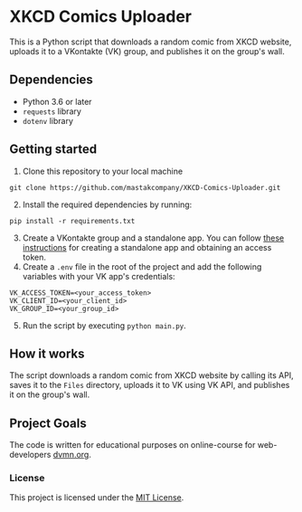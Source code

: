 # XKCD Comics Uploader

This is a Python script that downloads a random comic from XKCD website, uploads it to a VKontakte (VK) group, and publishes it on the group's wall.

## Dependencies
* Python 3.6 or later
* `requests` library
* `dotenv` library

## Getting started

1. Clone this repository to your local machine
```commandline
git clone https://github.com/mastakcompany/XKCD-Comics-Uploader.git
```
2. Install the required dependencies by running:
```commandline
pip install -r requirements.txt
```
3. Create a VKontakte group and a standalone app. You can follow [these instructions](https://vk.com/dev/access_token) for creating a standalone app and obtaining an access token.
4. Create a `.env` file in the root of the project and add the following variables with your VK app's credentials:
```commandline
VK_ACCESS_TOKEN=<your_access_token>
VK_CLIENT_ID=<your_client_id>
VK_GROUP_ID=<your_group_id>
```
5. Run the script by executing `python main.py`.

## How it works
The script downloads a random comic from XKCD website by calling its API, saves it to the `Files` directory, uploads it to VK using VK API, and publishes it on the group's wall.

## Project Goals
The code is written for educational purposes on online-course for web-developers [dvmn.org](https://dvmn.org/).

### License
This project is licensed under the [MIT License](https://opensource.org/license/mit/).
